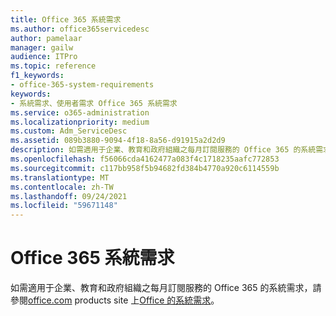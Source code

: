 ```yaml
---
title: Office 365 系統需求
ms.author: office365servicedesc
author: pamelaar
manager: gailw
audience: ITPro
ms.topic: reference
f1_keywords:
- office-365-system-requirements
keywords:
- 系統需求、使用者需求 Office 365 系統需求
ms.service: o365-administration
ms.localizationpriority: medium
ms.custom: Adm_ServiceDesc
ms.assetid: 089b3880-9094-4f18-8a56-d91915a2d2d9
description: 如需適用于企業、教育和政府組織之每月訂閱服務的 Office 365 的系統需求，請參閱 office.com products site 上 Office 的系統需求。
ms.openlocfilehash: f56066cda4162477a083f4c1718235aafc772853
ms.sourcegitcommit: c117bb958f5b94682fd384b4770a920c6114559b
ms.translationtype: MT
ms.contentlocale: zh-TW
ms.lasthandoff: 09/24/2021
ms.locfileid: "59671148"
---
```

# <a name="office-365-system-requirements"></a>Office 365 系統需求

如需適用于企業、教育和政府組織之每月訂閱服務的 Office 365 的系統需求，請參閱[office.com](https://go.microsoft.com/fwlink/?LinkID=509817&amp;clcid=0x409) products site 上[Office 的系統需求](https://go.microsoft.com/fwlink/?LinkID=626095&amp;clcid=0x409)。 
  

